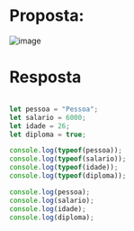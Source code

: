 # Proposta:

![image](https://github.com/emiliomonteiro/fapsoftex/assets/13697371/2a82b94a-3290-4670-9401-3048842247c5)

# Resposta

```JavaScript

let pessoa = "Pessoa";
let salario = 6000;
let idade = 26;
let diploma = true;

console.log(typeof(pessoa));
console.log(typeof(salario));
console.log(typeof(idade));
console.log(typeof(diploma));

console.log(pessoa);
console.log(salario);
console.log(idade);
console.log(diploma);

```
